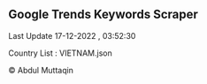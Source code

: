 

## Google Trends Keywords Scraper 
 
Last Update 17-12-2022 , 03:52:30

Country List :
VIETNAM.json



© Abdul Muttaqin 

